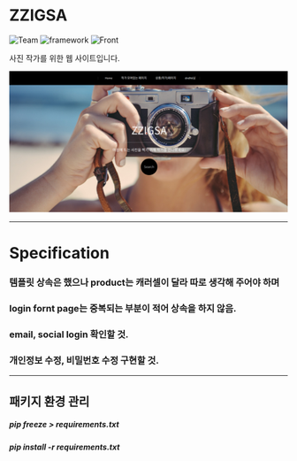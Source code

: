 # ZZIGSA
![Team](https://img.shields.io/badge/Team-zzigsa-brightgreen)
![framework](https://img.shields.io/badge/Framework-Django-blue)
![Front](https://img.shields.io/badge/Front-Html5up-ff69b4)

사진 작가를 위한 웹 사이트입니다.

![zzigsa](./readmeimage/zzigsa.png)
* * *
# Specification

### 템플릿 상속은 했으나 product는 캐러셀이 달라 따로 생각해 주어야 하며
    
### login fornt page는  중복되는 부분이 적어 상속을 하지 않음.

### email, social login 확인할 것.

### 개인정보 수정, 비밀번호 수정 구현할 것.
* * *
## 패키지 환경 관리

##### pip freeze > requirements.txt

##### pip install -r requirements.txt